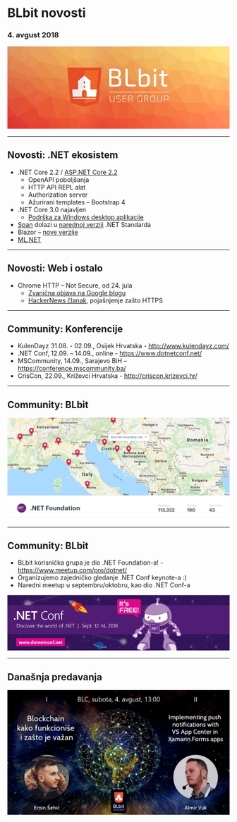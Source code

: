 # BLbit novosti
### 4. avgust 2018 

![BLbit logo](blbit-cover.png)

---

## Novosti: .NET ekosistem

- .NET Core 2.2 / [ASP.NET Core 2.2](https://github.com/aspnet/Announcements/issues/307)
  - OpenAPI poboljšanja
  - HTTP API REPL alat
  - Authorization server
  - Ažurirani templates – Bootstrap 4
- .NET Core 3.0 najavljen
  - [Podrška za Windows desktop aplikacije](https://blogs.msdn.microsoft.com/dotnet/2018/05/07/net-core-3-and-support-for-windows-desktop-applications/)
- [Span<T>](https://msdn.microsoft.com/en-us/magazine/mt814808.aspx) dolazi u [narednoj verziji](https://github.com/dotnet/standard/tree/master/docs/planning/netstandard-vnext) .NET Standarda
- Blazor – [nove verzije](https://blogs.msdn.microsoft.com/webdev/2018/07/25/blazor-0-5-0-experimental-release-now-available/)
- [ML.NET](https://www.microsoft.com/net/learn/apps/machine-learning-and-ai/ml-dotnet)

---

## Novosti: Web i ostalo

- Chrome HTTP – Not Secure, od 24. jula
  - [Zvanična objava na Google blogu](https://security.googleblog.com/2018/02/a-secure-web-is-here-to-stay.html)
  - [HackerNews članak](https://thehackernews.com/2018/07/google-chrome-not-secure.html), pojašnjenje zašto HTTPS

---

## Community: Konferencije

- KulenDayz 31.08. - 02.09., Osijek Hrvatska - http://www.kulendayz.com/
- .NET Conf, 12.09. – 14.09., online - https://www.dotnetconf.net/ 
- MSCommunity, 14.09., Sarajevo BiH – https://conference.mscommunity.ba/ 
- CrisCon, 22.09., Križevci Hrvatska - http://criscon.krizevci.hr/ 

---

## Community: BLbit

![.NET Foundation](dotnetfoundation.png)

---

## Community: BLbit

- BLbit korisnička grupa je dio .NET Foundation-a! - https://www.meetup.com/pro/dotnet/ 
- Organizujemo zajedničko gledanje .NET Conf keynote-a :)
- Naredni meetup u septembru/oktobru, kao dio .NET Conf-a

![.NET Conf](dotnetconf.png)

---

## Današnja predavanja

![Meetup](meetup-2018-08.png)
